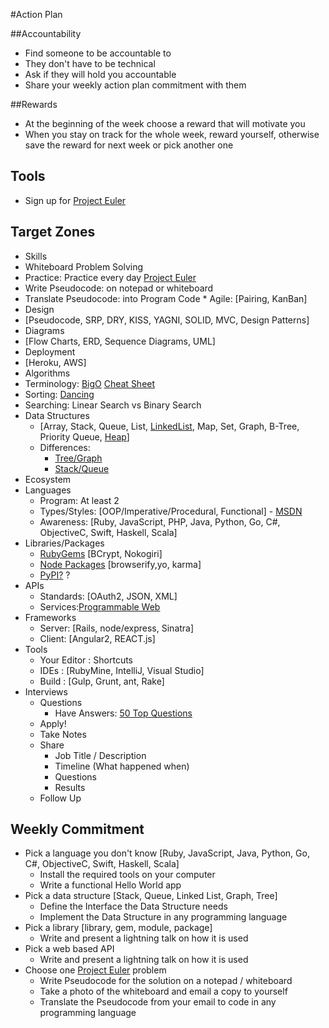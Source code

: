 #Action Plan

##Accountability
* Find someone to be accountable to
* They don't have to be technical
* Ask if they will hold you accountable
* Share your weekly action plan commitment with them

##Rewards
* At the beginning of the week choose a reward that will motivate you
* When you stay on track for the whole week, reward yourself, otherwise save the reward for next week or pick another one

## Tools
* Sign up for [Project Euler](https://projecteuler.net/)

## Target Zones
* Skills
 * Whiteboard Problem Solving
  * Practice: Practice every day [Project Euler](https://projecteuler.net/)
  * Write Pseudocode: on notepad or whiteboard
  * Translate Pseudocode: into Program Code  * Agile: [Pairing, KanBan]
 * Design
  * [Pseudocode, SRP, DRY, KISS, YAGNI, SOLID, MVC, Design Patterns]
 * Diagrams
  * [Flow Charts, ERD, Sequence Diagrams, UML]
 * Deployment
  * [Heroku, AWS] 
 * Algorithms
  * Terminology: [BigO](http://stackoverflow.com/questions/487258/plain-english-explanation-of-big-o#answer-487278) [Cheat Sheet](http://bigocheatsheet.com/)
  * Sorting: [Dancing](https://www.youtube.com/user/AlgoRythmics)
  * Searching: Linear Search vs Binary Search
 * Data Structures
   * [Array, Stack, Queue, List, [LinkedList](https://en.wikipedia.org/wiki/Linked_list), Map, Set, Graph, B-Tree, Priority Queue, [Heap](https://en.wikipedia.org/wiki/Heap_%28data_structure%29)]
   * Differences:
     * [Tree/Graph](http://freefeast.info/difference-between/difference-between-trees-and-graphs-trees-vs-graphs/)
     * [Stack/Queue](http://freefeast.info/difference-between/difference-between-trees-and-graphs-trees-vs-graphs/)
* Ecosystem
 * Languages
   * Program: At least 2
   * Types/Styles: [OOP/Imperative/Procedural, Functional] - [MSDN](https://msdn.microsoft.com/en-us/library/bb669144.aspx) 
   * Awareness: [Ruby, JavaScript, PHP, Java, Python, Go, C#, ObjectiveC, Swift, Haskell, Scala]
 * Libraries/Packages
   * [RubyGems](https://rubygems.org/) [BCrypt, Nokogiri]
   * [Node Packages](https://www.npmjs.com/) [browserify,yo, karma]
   * [PyPI?](https://pypi.python.org/pypi) ?
 * APIs
   * Standards: [OAuth2, JSON, XML]
   * Services:[Programmable Web](http://www.programmableweb.com/apis/directory)  
 * Frameworks
   * Server: [Rails, node/express, Sinatra] 
   * Client: [Angular2, REACT.js]
 * Tools
   * Your Editor : Shortcuts
   * IDEs : [RubyMine, IntelliJ, Visual Studio]
   * Build : [Gulp, Grunt, ant, Rake]
* Interviews
  * Questions
    * Have Answers: [50 Top Questions](http://depts.gpc.edu/careerservices/50%20Common%20Interview%20Questions.pdf)
  * Apply!
  * Take Notes
  * Share
    * Job Title / Description
    * Timeline (What happened when)
    * Questions
    * Results
  * Follow Up

## Weekly Commitment
* Pick a language you don't know [Ruby, JavaScript, Java, Python, Go, C#, ObjectiveC, Swift, Haskell, Scala]
  * Install the required tools on your computer
  * Write a functional Hello World app
* Pick a data structure [Stack, Queue, Linked List, Graph, Tree] 
  * Define the Interface the Data Structure needs
  * Implement the Data Structure in any programming language
* Pick a library [library, gem, module, package]
  * Write and present a lightning talk on how it is used
* Pick a web based API
  * Write and present a lightning talk on how it is used
* Choose one [Project Euler](https://projecteuler.net/) problem 
  * Write Pseudocode for the solution on a notepad / whiteboard
  * Take a photo of the whiteboard and email a copy to yourself
  * Translate the Pseudocode from your email to code in any programming language
